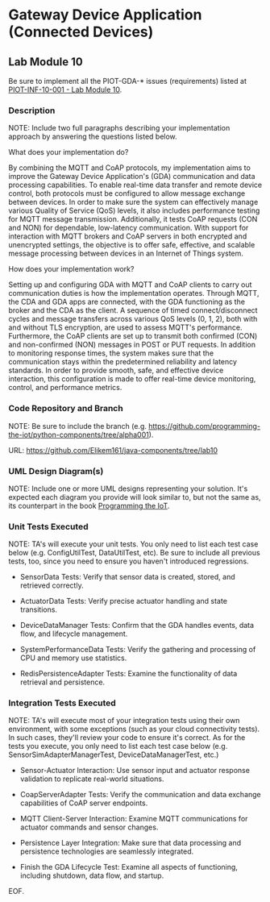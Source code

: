 # Gateway Device Application (Connected Devices)

## Lab Module 10

Be sure to implement all the PIOT-GDA-* issues (requirements) listed at [PIOT-INF-10-001 - Lab Module 10](https://github.com/orgs/programming-the-iot/projects/1#column-10488510).

### Description

NOTE: Include two full paragraphs describing your implementation approach by answering the questions listed below.

What does your implementation do? 

By combining the MQTT and CoAP protocols, my implementation aims to improve the Gateway Device Application's (GDA) communication and data processing capabilities. To enable real-time data transfer and remote device control, both protocols must be configured to allow message exchange between devices. In order to make sure the system can effectively manage various Quality of Service (QoS) levels, it also includes performance testing for MQTT message transmission. Additionally, it tests CoAP requests (CON and NON) for dependable, low-latency communication. With support for interaction with MQTT brokers and CoAP servers in both encrypted and unencrypted settings, the objective is to offer safe, effective, and scalable message processing between devices in an Internet of Things system.

How does your implementation work?

Setting up and configuring GDA with MQTT and CoAP clients to carry out communication duties is how the implementation operates. Through MQTT, the CDA and GDA apps are connected, with the GDA functioning as the broker and the CDA as the client. A sequence of timed connect/disconnect cycles and message transfers across various QoS levels (0, 1, 2), both with and without TLS encryption, are used to assess MQTT's performance. Furthermore, the CoAP clients are set up to transmit both confirmed (CON) and non-confirmed (NON) messages in POST or PUT requests. In addition to monitoring response times, the system makes sure that the communication stays within the predetermined reliability and latency standards. In order to provide smooth, safe, and effective device interaction, this configuration is made to offer real-time device monitoring, control, and performance metrics.


### Code Repository and Branch

NOTE: Be sure to include the branch (e.g. https://github.com/programming-the-iot/python-components/tree/alpha001).

URL: https://github.com/Elikem161/java-components/tree/lab10

### UML Design Diagram(s)

NOTE: Include one or more UML designs representing your solution. It's expected each
diagram you provide will look similar to, but not the same as, its counterpart in the
book [Programming the IoT](https://learning.oreilly.com/library/view/programming-the-internet/9781492081401/).


### Unit Tests Executed

NOTE: TA's will execute your unit tests. You only need to list each test case below
(e.g. ConfigUtilTest, DataUtilTest, etc). Be sure to include all previous tests, too,
since you need to ensure you haven't introduced regressions.

-  SensorData Tests: Verify that sensor data is created, stored, and retrieved correctly.

- ActuatorData Tests: Verify precise actuator handling and state transitions.


- DeviceDataManager Tests: Confirm that the GDA handles events, data flow, and lifecycle management.

- SystemPerformanceData Tests: Verify the gathering and processing of CPU and memory use statistics.

- RedisPersistenceAdapter Tests: Examine the functionality of data retrieval and persistence.



### Integration Tests Executed

NOTE: TA's will execute most of your integration tests using their own environment, with
some exceptions (such as your cloud connectivity tests). In such cases, they'll review
your code to ensure it's correct. As for the tests you execute, you only need to list each
test case below (e.g. SensorSimAdapterManagerTest, DeviceDataManagerTest, etc.)

- Sensor-Actuator Interaction: Use sensor input and actuator response validation to replicate real-world situations.

-  CoapServerAdapter Tests: Verify the communication and data exchange capabilities of CoAP server endpoints.

- MQTT Client-Server Interaction: Examine MQTT communications for actuator commands and sensor changes.

- Persistence Layer Integration: Make sure that data processing and persistence technologies are seamlessly integrated.

- Finish the GDA Lifecycle Test: Examine all aspects of functioning, including shutdown, data flow, and startup.
 

EOF.
